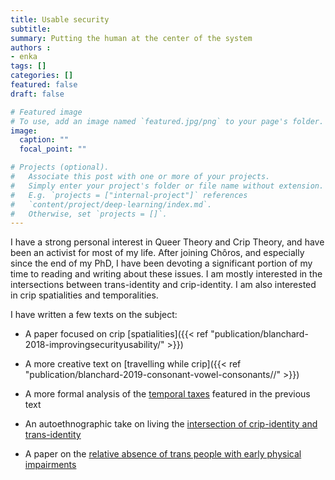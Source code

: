 ```yaml
---
title: Usable security
subtitle: 
summary: Putting the human at the center of the system
authors : 
- enka
tags: []
categories: []
featured: false
draft: false

# Featured image
# To use, add an image named `featured.jpg/png` to your page's folder. 
image:
  caption: ""
  focal_point: ""

# Projects (optional).
#   Associate this post with one or more of your projects.
#   Simply enter your project's folder or file name without extension.
#   E.g. `projects = ["internal-project"]` references 
#   `content/project/deep-learning/index.md`.
#   Otherwise, set `projects = []`.
---
```

I have a strong personal interest in Queer Theory and Crip Theory, and have been an activist for most of my life. After joining Chôros, and especially since the end of my PhD, I have been devoting a significant portion of my time to reading and writing about these issues. I am mostly interested in the intersections between trans-identity and crip-identity. I am also interested in crip spatialities and temporalities.

I have written a few texts on the subject:

- A paper focused on crip [spatialities]({{< ref "publication/blanchard-2018-improvingsecurityusability/" >}})

- A more creative text on [travelling while crip]({{< ref "publication/blanchard-2019-consonant-vowel-consonants//" >}})

- A more formal analysis of the [temporal taxes]() featured in the previous text

- An autoethnographic take on living the [intersection of crip-identity and trans-identity]()

- A paper on the [relative absence of trans people with early physical impairments]()